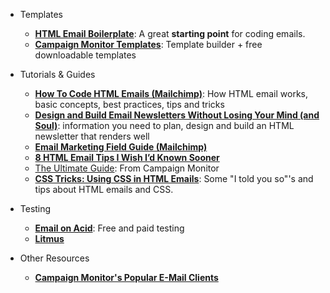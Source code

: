 * Templates
	* [__HTML Email Boilerplate__](http://htmlemailboilerplate.com/): A great __starting point__ for coding emails.
	* [__Campaign Monitor Templates__](http://www.campaignmonitor.com/templates/): Template builder + free downloadable templates
	
* Tutorials & Guides
	* [__How To Code HTML Emails (Mailchimp)__](http://kb.mailchimp.com/article/how-to-code-html-emails): How HTML email works, basic concepts, best practices, tips and tricks
	* [__Design and Build Email Newsletters Without Losing Your Mind (and Soul)__](http://www.smashingmagazine.com/2010/01/19/design-and-build-an-email-newsletter-without-losing-your-mind/):  information you need to plan, design and build an HTML newsletter that renders well
	* [__Email Marketing Field Guide (Mailchimp)__](http://mailchimp.com/resources/guides/email-marketing-field-guide/html/)
	* [__8 HTML Email Tips I Wish I’d Known Sooner__](http://mattmedia.net/2007/08/23/8-html-email-tips-i-wish-i-knew-sooner/)
	* [The Ultimate Guide](http://www.campaignmonitor.com/css/): From Campaign Monitor
	* [__CSS Tricks: Using CSS in HTML Emails__](http://css-tricks.com/using-css-in-html-emails-the-real-story/): Some "I told you so"'s and tips about HTML emails and CSS.
	
* Testing
	* [__Email on Acid__](http://www.emailonacid.com/): Free and paid testing
	* [__Litmus__](http://litmus.com/)
	
* Other Resources
	* [__Campaign Monitor's Popular E-Mail Clients__](http://www.campaignmonitor.com/resources/will-it-work/email-clients/)
